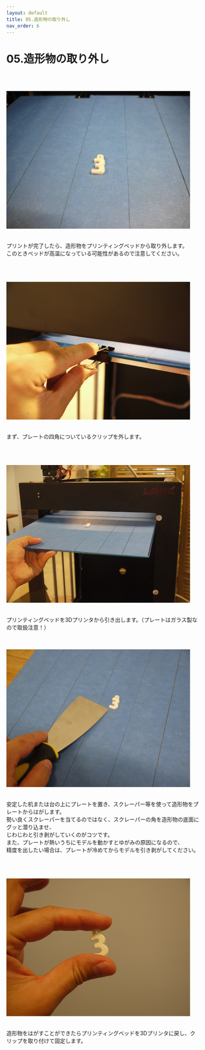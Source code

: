 ```yaml
---
layout: default
title: 05.造形物の取り外し
nav_order: 6
---
```


# 05.造形物の取り外し
<br><br>

<img src="assets/printed3.JPG" width="480" alt="hi" class="inline"/><br>
<br>

プリントが完了したら、造形物をプリンティングベッドから取り外します。<br>
このときベッドが高温になっている可能性があるので注意してください。<br>
<br>
<br>
<br>

<img src="assets/removeClip.JPG" width="480" alt="hi" class="inline"/><br>
<br>

まず、プレートの四角についているクリップを外します。<br>
<br>
<br>
<br>

<img src="assets/takePlate.JPG" width="480" alt="hi" class="inline"/><br>
<br>

プリンティングベッドを3Dプリンタから引き出します。（プレートはガラス製なので取扱注意！）<br>
<br>
<br>

<img src="assets/scrapedModel.JPG" width="480" alt="hi" class="inline"/><br>
<br>

安定した机または台の上にプレートを置き、スクレーパー等を使って造形物をプレートからはがします。<br>
勢い良くスクレーパーを当てるのではなく、スクレーパーの角を造形物の底面にグッと潜り込ませ、<br>
じわじわと引き剥がしていくのがコツです。<br>
また、プレートが熱いうちにモデルを動かすとゆがみの原因になるので、<br>
精度を出したい場合は、プレートが冷めてからモデルを引き剥がしてください。<br>
<br>
<br>
<br>

<img src="assets/pinch2.JPG" width="480" alt="hi" class="inline"/><br>
<br>

造形物をはがすことができたらプリンティングベッドを3Dプリンタに戻し、クリップを取り付けて固定します。<br>
<br>
<br>
<br>
<br>
<br>
<br>
